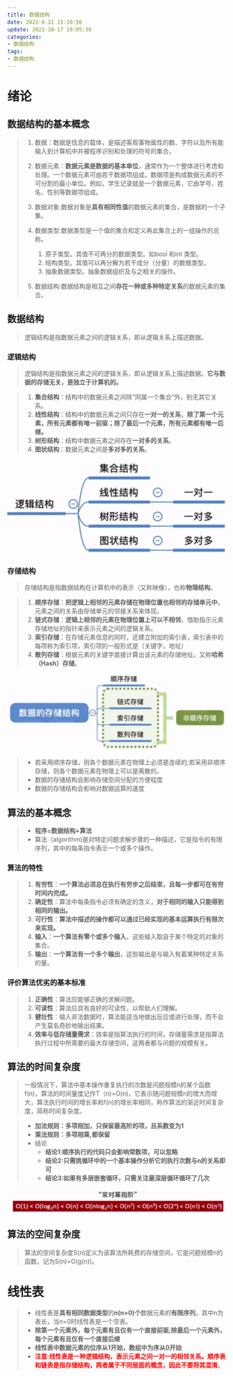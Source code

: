 ```yaml
---
title: 数据结构
date: 2022-8-31 15:10:56
update: 2022-10-17 19:05:30
categories:
- 数据结构
tags:
- 数据结构
---
```

# 绪论

## 数据结构的基本概念

> 1. 数据：数据是信息的载体，是描述客观事物属性的数、字符以及所有能输入到计算机中并被程序识别和处理的符号的集合。
> 2. 数据元素：**数据元素是数据的基本单位**，通常作为一个整体进行考虑和处理。一个数据元素可由若干数据项组成，数据项是构成数据元素的不可分割的最小单位。例如，学生记录就是一个数据元素，它由学号、姓名、性别等数据项组成。
>
> 3. 数据对象:数据对象是**具有相同性值**的数据元素的集合，是数据的一个子集。
>
> 4. 数据类型:数据类型是一个值的集合和定义再此集合上的一组操作的总称。
>    1. 原子类型。其值不可再分的数据类型。如bool 和int 类型。
>    2. 结构类型。其值可以再分解为若干成分（分量）的数据类型。
>    3. 抽象数据类型。抽象数据组织及与之相关的操作。
> 5. 数据结构:数据结构是相互之间**存在一种或多种特定关系**的数据元素的集合。

## 数据结构

> 逻辑结构是指数据元素之间的逻辑关系，即从逻辑关系上描述数据。

### 逻辑结构

> 逻辑结构是指数据元素之间的逻辑关系，即从逻辑关系上描述数据。**它与数据的存储无关，是独立于计算机的。**

> 1. **集合结构**：结构中的数据元素之间除“同属一个集合”外，别无其它关系。
> 2. **线性结构**：结构中的数据元素之间只存在**一对一的关系**，**除了第一个元素，所有元素都有唯一前驱；除了最后一个元素，所有元素都有唯一后继。**
> 3. **树形结构**：结构中数据元素之间存在**一对多的关系**。
> 4. **图状结构**：数据元素之间是**多对多的关系**。

![](数据结构/image-20220911144233515.png)

### 存储结构

> 存储结构是指数据结构在计算机中的表示（又称映像），也称**物理结构**。

> 1. **顺序存储**：**把逻辑上相邻的元素存储在物理位置也相邻的存储单元中**，元素之间的关系由存储单元的邻接关系来体现。
> 2. **链式存储**：**逻辑上相邻的元素在物理位置上可以不相邻**，借助指示元素存储地址的指针来表示元素之间的逻辑关系。
> 3. **索引存储**：在存储元素信息的同时，还建立附加的索引表，索引表中的每项称为索引项，索引项的一般形式是（关键字，地址）
> 4. **散列存储**：根据元素的关键字直接计算出该元素的存储地址，又称**哈希（Hash）存储**。

![image-20220911145725865](数据结构/image-20220911145725865.png)

> - 若采用顺序存储，则各个数据元素在物理上必须是连续的;若采用非顺序存储，则各个数据元素在物理上可以是离散的。
> - 数据的存储结构会影响存储空间分配的方便程度
> - 数据的存储结构会影响对数据运算的速度

## 算法的基本概念

> - **程序=数据结构+算法**
> - 算法（algorithm)是对特定问题求解步骤的一种描述，它是指令的有限序列，其中的每条指令表示一个或多个操作。

### 算法的特性

> 1. **有穷性**：**一个算法必须总在执行有穷步之后结束，且每一步都可在有穷时间内完成。**
> 2. **确定性**：算法中每条指令必须有确定的含义，**对于相同的输入只能得到相同的输出。**
> 3. **可行性**：**算法中描述的操作都可以通过已经实现的基本运算执行有限次来实现。**
> 4. **输入**：**一个算法有零个或多个输入**，这些输入取自于某个特定的对象的集合。
> 5. **输出**：**一个算法有一个多个输出**，这些输出是与输入有着某种特定关系的量。

### 评价算法优劣的基本标准

> 1. **正确性**：算法应能够正确的求解问题。
> 2. **可读性**：算法应具有良好的可读性，以帮助人们理解。
> 3. **健壮性**：输入非法数据时，算法能适当地做出反应或进行处理，而不会产生莫名奇妙地输出结果。
> 4. **效率与低存储量需求**：效率是指算法执行的时间，存储量需求是指算法执行过程中所需要的最大存储空间，这两者都与问题的规模有关。

## 算法的时间复杂度

> 一般情况下，算法中基本操作重复执行的次数是问题规模n的某个函数f(n)，算法的时间量度记作T（n)=O(n)，它表示随问题规模n的增大而增大，算法执行时间的增长率和f(n)的增长率相同，称作算法的渐近时间复杂度，简称时间复杂度。

> - **加法规则：多项相加，只保留最高阶的项，且系数变为1**
> - **乘法规则：多项相乘,都保留**
> - 结论
>   - **结论1:顺序执行的代码只会影响常数项，可以忽略**
>   - **结论2:只需挑循环中的一个基本操作分析它的执行次数与n的关系即可**
>   - **结论3:如果有多层嵌套循环，只需关注最深层循环循环了几次**

![image-20220911160718223](数据结构/image-20220911160718223.png)

## 算法的空间复杂度

> 算法的空间复杂度S(n)定义为该算法所耗费的存储空间，它是问题规模n的函数。记为S(n)=O(g(n))。

# 线性表

> - 线性表是**具有相同数据类型**的**n(n>0)个**数据元素的**有限序列**，其中n为表长，当n=0时线性表是一个空表。
> - **除第一个元素外，每个元素有且仅有一个直接前驱;除最后一个元素外，每个元素有且仅有一个直接后继**
> - **线性表中数据元素的位序从1开始，数组中为序从0开始**
> - <span style="color:red">**注意:线性表是一种逻辑结构，表示元素之间一对一的相邻关系。顺序表和链表是指存储结构，两者属于不同层面的概念，因此不要将其混淆**。</span><span>